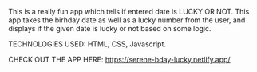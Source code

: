 This is a really fun app which tells if entered date is LUCKY OR NOT.
This app takes the birhday date as well as a lucky number from the user, and displays if the given date is lucky or not based on some logic.

TECHNOLOGIES USED: HTML, CSS, Javascript.

CHECK OUT THE APP HERE:
https://serene-bday-lucky.netlify.app/
